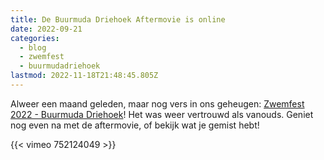 ```yaml
---
title: De Buurmuda Driehoek Aftermovie is online
date: 2022-09-21
categories:
  - blog
  - zwemfest
  - buurmudadriehoek
lastmod: 2022-11-18T21:48:45.805Z
---
```

Alweer een maand geleden, maar nog vers in ons geheugen: [Zwemfest 2022 - Buurmuda Driehoek](/zwemfest/2022/)! Het was weer vertrouwd als vanouds. Geniet nog even na met de aftermovie, of bekijk wat je gemist hebt!

{{< vimeo 752124049 >}}

<!--more-->